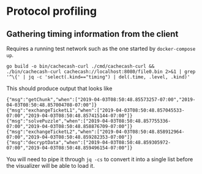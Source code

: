 # Protocol profiling

## Gathering timing information from the client

Requires a running test network such as the one started by `docker-compose up`.

```
go build -o bin/cachecash-curl ./cmd/cachecash-curl && ./bin/cachecash-curl cachecash://localhost:8080/file0.bin 2>&1 | grep '^\{' | jq -c 'select(.kind=="timing") | del(.time, .level, .kind)'
```

This should produce output that looks like

```
{"msg":"getChunk","when":["2019-04-03T08:50:48.85573257-07:00","2019-04-03T08:50:48.857004708-07:00"]}
{"msg":"exchangeTicketL1","when":["2019-04-03T08:50:48.857045533-07:00","2019-04-03T08:50:48.857415144-07:00"]}
{"msg":"solvePuzzle","when":["2019-04-03T08:50:48.857755336-07:00","2019-04-03T08:50:48.858876709-07:00"]}
{"msg":"exchangeTicketL2","when":["2019-04-03T08:50:48.858912964-07:00","2019-04-03T08:50:48.859282353-07:00"]}
{"msg":"decryptData","when":["2019-04-03T08:50:48.859305972-07:00","2019-04-03T08:50:48.859496154-07:00"]}
```

You will need to pipe it through `jq -cs` to convert it into a single list before the visualizer will be able to load
it.
